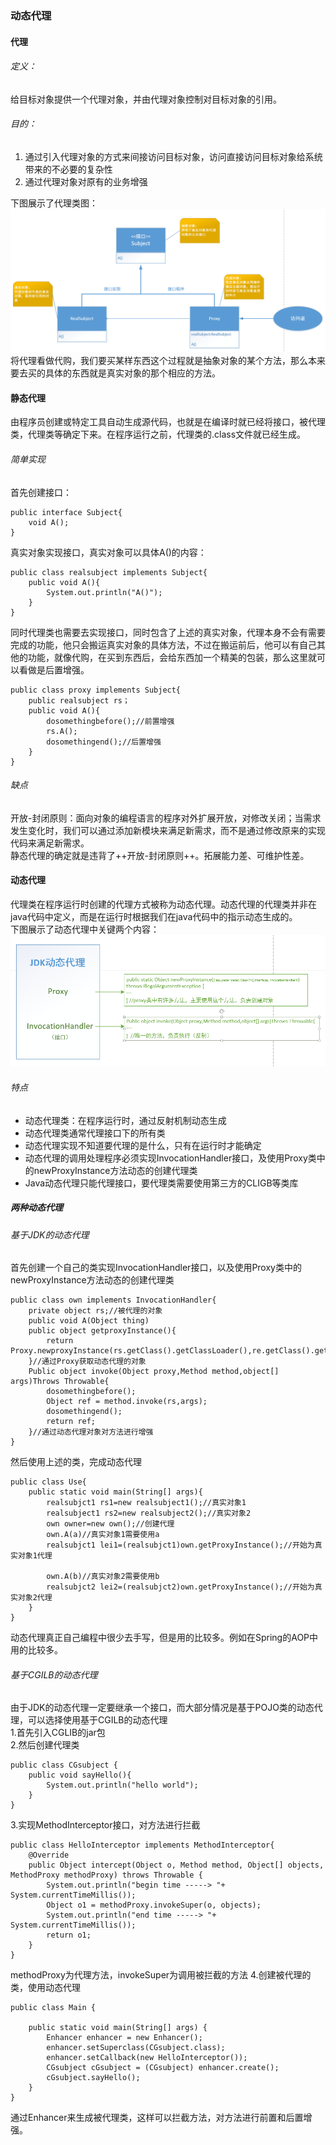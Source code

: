### 动态代理
#### 代理
###### 定义：
给目标对象提供一个代理对象，并由代理对象控制对目标对象的引用。
###### 目的：
1. 通过引入代理对象的方式来间接访问目标对象，访问直接访问目标对象给系统带来的不必要的复杂性
2. 通过代理对象对原有的业务增强     

下图展示了代理类图：        
![avatar](index_files/proxy.png)   
将代理看做代购，我们要买某样东西这个过程就是抽象对象的某个方法，那么本来要去买的具体的东西就是真实对象的那个相应的方法。
#### 静态代理
由程序员创建或特定工具自动生成源代码，也就是在编译时就已经将接口，被代理类，代理类等确定下来。在程序运行之前，代理类的.class文件就已经生成。
###### 简单实现
首先创建接口：

```
public interface Subject{
    void A();
}
```
真实对象实现接口，真实对象可以具体A()的内容：

```
public class realsubject implements Subject{
    public void A(){
        System.out.println("A()");
    }
}
```
同时代理类也需要去实现接口，同时包含了上述的真实对象，代理本身不会有需要完成的功能，他只会搬运真实对象的具体方法，不过在搬运前后，他可以有自己其他的功能，就像代购，在买到东西后，会给东西加一个精美的包装，那么这里就可以看做是后置增强。

```
public class proxy implements Subject{
    public realsubject rs；
    public void A(){
        dosomethingbefore();//前置增强
        rs.A();
        dosomethingend();//后置增强
    }
}
```

###### 缺点
开放-封闭原则：面向对象的编程语言的程序对外扩展开放，对修改关闭；当需求发生变化时，我们可以通过添加新模块来满足新需求，而不是通过修改原来的实现代码来满足新需求。    
静态代理的确定就是违背了++开放-封闭原则++。拓展能力差、可维护性差。
#### 动态代理
代理类在程序运行时创建的代理方式被称为动态代理。动态代理的代理类并非在java代码中定义，而是在运行时根据我们在java代码中的指示动态生成的。    
下图展示了动态代理中关键两个内容：  
![avatar](index_files/dongtaiproxy.png) 
###### 特点
- 动态代理类：在程序运行时，通过反射机制动态生成
- 动态代理类通常代理接口下的所有类
- 动态代理实现不知道要代理的是什么，只有在运行时才能确定
- 动态代理的调用处理程序必须实现InvocationHandler接口，及使用Proxy类中的newProxyInstance方法动态的创建代理类
- Java动态代理只能代理接口，要代理类需要使用第三方的CLIGB等类库

##### 两种动态代理
###### 基于JDK的动态代理
首先创建一个自己的类实现InvocationHandler接口，以及使用Proxy类中的newProxyInstance方法动态的创建代理类

```
public class own implements InvocationHandler{
    private object rs;//被代理的对象
    public void A(Object thing)
    public object getproxyInstance(){
        return Proxy.newproxyInstance(rs.getClass().getClassLoader(),re.getClass().getInterface(),this);
    }//通过Proxy获取动态代理的对象
    Public object invoke(Object proxy,Method method,object[] args)Throws Throwable{
        dosomethingbefore();
        Object ref = method.invoke(rs,args);
        dosomethingend();
        return ref;
    }//通过动态代理对象对方法进行增强
}
```
然后使用上述的类，完成动态代理
```
public class Use{
    public static void main(String[] args){
        realsubjct1 rs1=new realsubject1();//真实对象1
        realsubject1 rs2=new realsubject2();//真实对象2
        own owner=new own();//创建代理
        own.A(a)//真实对象1需要使用a
        realsubjct1 lei1=(realsubjct1)own.getProxyInstance();//开始为真实对象1代理
        
        own.A(b)//真实对象2需要使用b
        realsubjct2 lei2=(realsubjct2)own.getProxyInstance();//开始为真实对象2代理
    }
}
```
动态代理真正自己编程中很少去手写，但是用的比较多。例如在Spring的AOP中用的比较多。
###### 基于CGILB的动态代理
由于JDK的动态代理一定要继承一个接口，而大部分情况是基于POJO类的动态代理，可以选择使用基于CGILB的动态代理     
1.首先引入CGLIB的jar包    
2.然后创建代理类
```
public class CGsubject {
    public void sayHello(){
        System.out.println("hello world");
    }
}
```
3.实现MethodInterceptor接口，对方法进行拦截
```
public class HelloInterceptor implements MethodInterceptor{
    @Override
    public Object intercept(Object o, Method method, Object[] objects, MethodProxy methodProxy) throws Throwable {
        System.out.println("begin time -----> "+ System.currentTimeMillis());
        Object o1 = methodProxy.invokeSuper(o, objects);
        System.out.println("end time -----> "+ System.currentTimeMillis());
        return o1;
    }
}
```
methodProxy为代理方法，invokeSuper为调用被拦截的方法
4.创建被代理的类，使用动态代理
```
public class Main {

    public static void main(String[] args) {
        Enhancer enhancer = new Enhancer();
        enhancer.setSuperclass(CGsubject.class);
        enhancer.setCallback(new HelloInterceptor());
        CGsubject cGsubject = (CGsubject) enhancer.create();
        cGsubject.sayHello();
    }
}
```
通过Enhancer来生成被代理类，这样可以拦截方法，对方法进行前置和后置增强。

